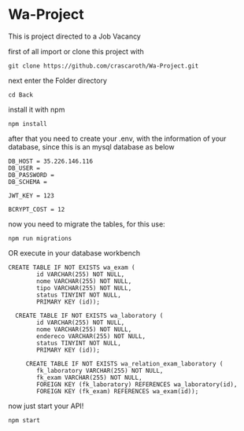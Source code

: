 # Wa-Project

This is project directed to a Job Vacancy

first of all import or clone this project with

~~~
git clone https://github.com/crascaroth/Wa-Project.git
~~~

next enter the Folder directory

~~~
cd Back
~~~

install it with npm

~~~
npm install
~~~

after that you need to create your .env, with the information of your database, since this is an mysql database as below

~~~ Database Configuration
DB_HOST = 35.226.146.116
DB_USER = 
DB_PASSWORD = 
DB_SCHEMA = 

JWT_KEY = 123

BCRYPT_COST = 12
~~~
now you need to migrate the tables, for this use:
~~~
npm run migrations
~~~
OR execute in your database workbench 

~~~
CREATE TABLE IF NOT EXISTS wa_exam (
        id VARCHAR(255) NOT NULL,
        nome VARCHAR(255) NOT NULL,
        tipo VARCHAR(255) NOT NULL,
        status TINYINT NOT NULL,
        PRIMARY KEY (id));
  
  CREATE TABLE IF NOT EXISTS wa_laboratory (
        id VARCHAR(255) NOT NULL,
        nome VARCHAR(255) NOT NULL,
        endereco VARCHAR(255) NOT NULL,
        status TINYINT NOT NULL,
        PRIMARY KEY (id));
    
     CREATE TABLE IF NOT EXISTS wa_relation_exam_laboratory (
        fk_laboratory VARCHAR(255) NOT NULL,
        fk_exam VARCHAR(255) NOT NULL,
        FOREIGN KEY (fk_laboratory) REFERENCES wa_laboratory(id),
        FOREIGN KEY (fk_exam) REFERENCES wa_exam(id));
~~~

now just start your API!

~~~
npm start
~~~

